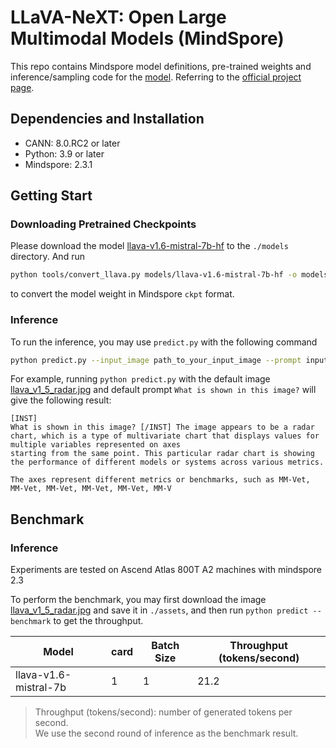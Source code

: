# LLaVA-NeXT: Open Large Multimodal Models (MindSpore)

This repo contains Mindspore model definitions, pre-trained weights and inference/sampling code for the [model](https://llava-vl.github.io/blog/2024-01-30-llava-next/). Referring to the [official project page](https://github.com/LLaVA-VL/LLaVA-NeXT).

## Dependencies and Installation

- CANN: 8.0.RC2 or later
- Python: 3.9 or later
- Mindspore: 2.3.1

## Getting Start

### Downloading Pretrained Checkpoints

Please download the model [llava-v1.6-mistral-7b-hf](https://huggingface.co/llava-hf/llava-v1.6-mistral-7b-hf) to the `./models` directory. And run

```bash
python tools/convert_llava.py models/llava-v1.6-mistral-7b-hf -o models/llava-v1.6-mistral-7b-hf/model.ckpt
```

to convert the model weight in Mindspore `ckpt` format.

### Inference

To run the inference, you may use `predict.py` with the following command

```bash
python predict.py --input_image path_to_your_input_image --prompt input_prompt
```

For example, running `python predict.py` with the default image [llava_v1_5_radar.jpg](https://github.com/user-attachments/assets/8e016871-82fd-488a-8629-5ca71222e0e3) and default prompt `What is shown in this image?` will give the following result:

```text
[INST]
What is shown in this image? [/INST] The image appears to be a radar chart, which is a type of multivariate chart that displays values for multiple variables represented on axes
starting from the same point. This particular radar chart is showing the performance of different models or systems across various metrics.

The axes represent different metrics or benchmarks, such as MM-Vet, MM-Vet, MM-Vet, MM-Vet, MM-Vet, MM-V
```

## Benchmark

### Inference

Experiments are tested on Ascend Atlas 800T A2 machines with mindspore 2.3

To perform the benchmark, you may first download the image [llava_v1_5_radar.jpg](https://github.com/user-attachments/assets/8e016871-82fd-488a-8629-5ca71222e0e3) and save it in `./assets`, and then run `python predict --benchmark` to get the throughput.

|         Model         | card       | Batch Size | Throughput (tokens/second)|
|-----------------------|---------------|------------|---------------------------|
| llava-v1.6-mistral-7b | 1 |    1       | 21.2                      |

> Throughput (tokens/second): number of generated tokens per second.\
> We use the second round of inference as the benchmark result.
